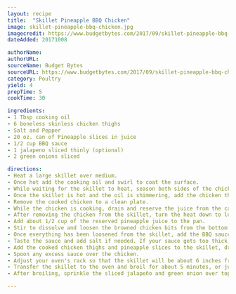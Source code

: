 ```yaml
---
layout: recipe
title:  "Skillet Pineapple BBQ Chicken"
image: skillet-pineapple-bbq-chicken.jpg
imagecredit: https://www.budgetbytes.com/2017/09/skillet-pineapple-bbq-chicken/ 
dateAdded: 20171008

authorName: 
authorURL: 
sourceName: Budget Bytes
sourceURL: https://www.budgetbytes.com/2017/09/skillet-pineapple-bbq-chicken/ 
category: Poultry
yield: 4
prepTime: 5
cookTime: 30

ingredients:
- 1 Tbsp cooking oil
- 6 boneless skinless chicken thighs
- Salt and Pepper
- 20 oz. can of Pineapple slices in juice
- 1/2 cup BBQ sauce
- 1 jalapeno sliced thinly (optional)
- 2 green onions sliced

directions:
- Heat a large skillet over medium. 
- Once hot add the cooking oil and swirl to coat the surface. 
- While waiting for the skillet to heat, season both sides of the chicken thighs with a pinch of salt and pepper.
- Once the skillet is hot and the oil is shimmering, add the chicken thighs and cook until golden brown on each side and cooked through. 
- Remove the cooked chicken to a clean plate.
- While the chicken is cooking, drain and reserve the juice from the canned pineapple slices.
- After removing the chicken from the skillet, turn the heat down to low and drain any excess oil or grease from the chicken.
- Add about 1/2 cup of the reserved pineapple juice to the pan. 
- Stir to dissolve and loosen the browned chicken bits from the bottom of the skillet. 
- Once everything has been loosened from the skillet, add the BBQ sauce and stir until a thick sauce forms. 
- Taste the sauce and add salt if needed. If your sauce gets too thick, simply add another splash of the reserved pineapple juice.
- Add the cooked chicken thighs and pineapple slices to the skillet, dredging both sides in the pineapple BBQ sauce.  
- Spoon any excess sauce over the chicken.
- Adjust your oven's rack so that the skillet will be about 6 inches from the broiler unit and turn the broiler on to high. 
- Transfer the skillet to the oven and broil for about 5 minutes, or just until the BBQ sauce caramelizes on the edges of the chicken and pineapple. If you don't have an oven safe skillet you can transfer the chicken, pineapple, and ALL of the sauce to a casserole dish for broiling, or skip the broiling step and enjoy as is.
- After broiling, sprinkle the sliced jalapeño and green onion over top, and then serve.

---
```

